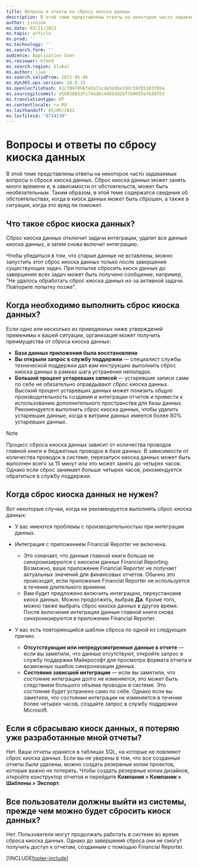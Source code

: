 ```yaml
---
title: Вопросы и ответы по сбросу киоска данных
description: В этой теме представлены ответы на некоторое часто задаваемые вопросы о сбросе киоска данных.
author: jinniew
ms.date: 03/21/2022
ms.topic: article
ms.prod: ''
ms.technology: ''
ms.search.form: ''
audience: Application User
ms.reviewer: kfend
ms.search.region: Global
ms.author: jiwo
ms.search.validFrom: 2021-05-06
ms.dyn365.ops.version: 10.0.15
ms.openlocfilehash: 61c7047096f42e71cde5e9ba1ddc59785383795a
ms.sourcegitcommit: d1683d033fc74adbc4465dd26f7b0055e7639753
ms.translationtype: HT
ms.contentlocale: ru-RU
ms.lasthandoff: 05/05/2022
ms.locfileid: "8714139"
---
```

# <a name="data-mart-resets-faq"></a>Вопросы и ответы по сбросу киоска данных

В этой теме представлены ответы на некоторое часто задаваемые вопросы о сбросе киоска данных. Сброс киоска данных может занять много времени и, в зависимости от обстоятельств, может быть необязательным. Таким образом, в этой теме содержатся сведения об обстоятельствах, когда в киоск данных может быть сброшен, а также в ситуации, когда это вряд ли поможет.

## <a name="what-is-a-data-mart-reset"></a>Что такое сброс киоска данных?

Сброс киоска данных отключит задачи интеграции, удалит все данные киоска данных, а затем снова включит интеграцию.

Чтобы убедиться в том, что старые данные не вставлены, можно запустить этот сброс киоска данных только после завершения существующих задач. При попытке сбросить киоск данных до завершения всех задач может быть получено сообщение, например, "Не удалось обработать сброс киоска данных из-за активной задачи. Повторите попытку позже".

## <a name="when-do-i-have-to-do-a-data-mart-reset"></a>Когда необходимо выполнить сброс киоска данных?

Если одно или несколько из приведенных ниже утверждений применимы к вашей ситуации, организация может получить преимущества от сброса киоска данных:

- **База данных приложения была восстановлена**
- **Вы открыли запрос в службу поддержки** — специалист службы технической поддержки дал вам инструкцию выполнить сброс киоска данных в рамках шага устранения неполадок.
- **Большой процент устаревших записей** — устаревшие записи сами по себе не обязательно оправдывают сброс киоска данных. Высокий процент устаревших данных может понизить общую производительность создания и интеграции отчетов и привести к использованию дополнительного пространства для базы данных. Рекомендуется выполнить сброс киоска данных, чтобы удалить устаревшие данные, когда в витрине данных имеется более 80% устаревших данных.
 
> [!NOTE]
> Процесс сброса киоска данных зависит от количества проводок главной книги и бюджетных проводок в базе данных. В зависимости от количества проводок в системе, перезапуск киоска данных может быть выполнен всего за 15 минут или это может занять до четырех часов. Однако если сброс занимает больше четырех часов, рекомендуется обратиться в службу поддержки.
 
## <a name="when-is-a-data-mart-reset-inappropriate"></a>Когда сброс киоска данных не нужен?

Вот некоторые случаи, когда не рекомендуется выполнять сброс киоска данных:

- У вас имеются проблемы с производительностью при интеграции данных.
- Интеграция с приложением Financial Reporter не включена. 

    - Это означает, что данные главной книги больше не синхронизируются с киоском данных Financial Reporting. Возможно, ваше приложение Financial Reporter не получает актуальных значений для финансовых отчетов. Обычно это происходит, если приложение Financial Reporter не используется в течение длительного времени.
    - Вам будет предложено включить интеграцию, переустановив киоск данных. Можно продолжить, выбрав **Да**. Кроме того, можно также выбрать сброс киоска данных в другое время. После включения интеграции данные главной книги снова синхронизируются в приложении Financial Reporter. 
- У вас есть повторяющийся шаблон сброса по одной из следующих причин:

    - **Отсутствующие или непредусмотренные данные в отчете** — если вы заметили, что данные отсутствуют, откройте запрос в службу поддержки Майкрософт для просмотра формата отчета и возможных ошибок синхронизации данных.
    - **Состояние зависшей интеграции** — если вы заметили, что состояние интеграции долго не изменяется, это может быть следствием большого объема проводок в системе. Это состояние будет устранено само по себе. Однако если вы заметили, что состоянии интеграции не изменяется в течение более четырех часов, создайте запрос в службу поддержки Microsoft. 
   
## <a name="if-i-reset-the-data-mart-will-i-lose-reports-that-ive-already-designed"></a>Если я сбрасываю киоск данных, я потеряю уже разработанные мной отчеты?

Нет. Ваши отчеты хранятся в таблицах SQL, на которые не повлияют сброс киоска данных. Если вы не уверены в том, что все созданные отчеты были удалены, можно создать резервные копии проектов, которые важно не потерять. Чтобы создать резервные копии дизайнов, откройте конструктор отчетов и перейдите **Компания \> Компании \> Шаблоны \> Экспорт**.
 
## <a name="do-all-users-have-to-exit-the-system-before-i-can-reset-the-data-mart"></a>Все пользователи должны выйти из системы, прежде чем можно будет сбросить киоск данных?

Нет. Пользователи могут продолжать работать в системе во время сброса киоска данных. Однако до завершения сброса они не смогут получить доступ к отчетам, созданным с помощью Financial Reporter.

[!INCLUDE[footer-include](../../../includes/footer-banner.md)]
